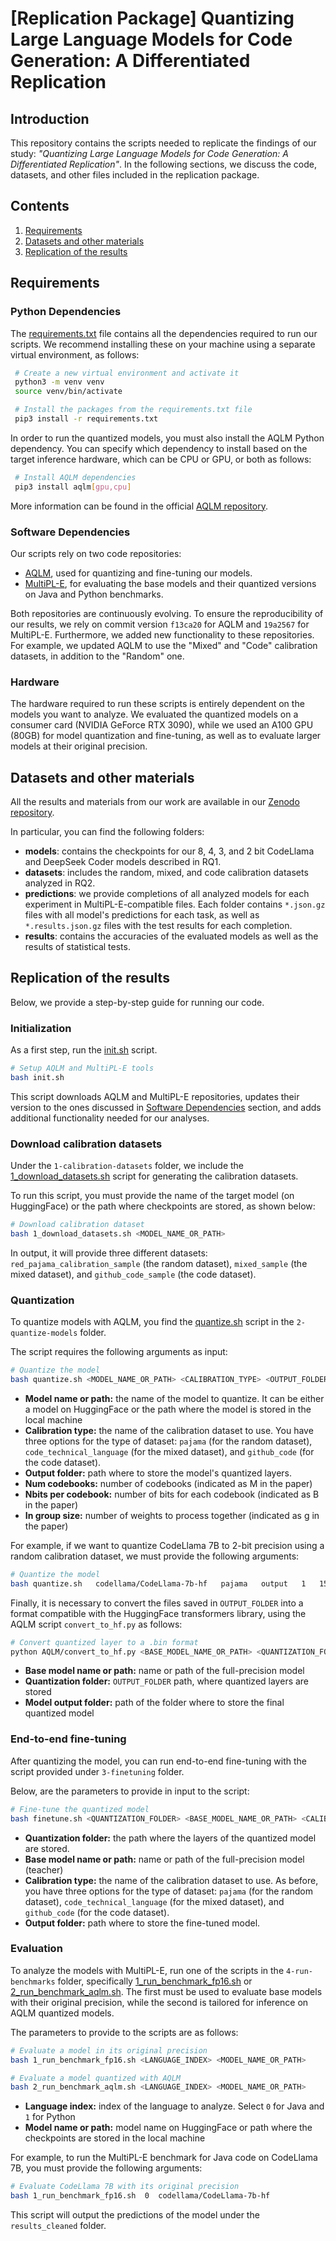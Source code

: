 # [Replication Package] Quantizing Large Language Models for Code Generation: A Differentiated Replication

## Introduction
This repository contains the scripts needed to replicate the findings of our study: _"Quantizing Large Language Models for Code Generation: A Differentiated Replication"_. In the following sections, we discuss the code, datasets, and other files included in the replication package.

## Contents 
1. [Requirements](#requirements)
2. [Datasets and other materials](#datasets-and-other-materials)
3. [Replication of the results](#replication-of-the-results)

## Requirements
### Python Dependencies
The [requirements.txt](requirements.txt) file contains all the dependencies required to run our scripts. We recommend installing these on your machine using a separate virtual environment, as follows:
  ```sh
   # Create a new virtual environment and activate it
   python3 -m venv venv
   source venv/bin/activate

   # Install the packages from the requirements.txt file
   pip3 install -r requirements.txt
   ```

In order to run the quantized models, you must also install the AQLM Python dependency.
You can specify which dependency to install based on the target inference hardware, which can be CPU or GPU, or both as follows:
  ```sh
   # Install AQLM dependencies
   pip3 install aqlm[gpu,cpu]
   ```

More information can be found in the official [AQLM repository](https://github.com/Vahe1994/AQLM).

### Software Dependencies
Our scripts rely on two code repositories:

- [AQLM](https://github.com/Vahe1994/AQLM), used for quantizing and fine-tuning our models. 
- [MultiPL-E](https://github.com/nuprl/MultiPL-E), for evaluating the base models and their quantized versions on Java and Python benchmarks. 

Both repositories are continuously evolving. To ensure the reproducibility of our results, we rely on commit version `f13ca20` for AQLM and `19a2567` for MultiPL-E. Furthermore, we added new functionality to these repositories. For example, we updated  AQLM to use the "Mixed" and "Code" calibration datasets, in addition to the "Random" one.

### Hardware 
The hardware required to run these scripts is entirely dependent on the models you want to analyze. We evaluated the quantized models on a consumer card (NVIDIA GeForce RTX 3090), while we used an A100 GPU (80GB) for model quantization and fine-tuning, as well as to evaluate larger models at their original precision.

## Datasets and other materials
All the results and materials from our work are available in our [Zenodo repository](https://doi.org/10.5281/zenodo.13752774).

In particular, you can find the following folders:
- **models**: contains the checkpoints for our  8, 4, 3, and 2 bit CodeLlama and DeepSeek Coder models described in RQ1. 
- **datasets**: includes the random, mixed, and code calibration datasets analyzed in RQ2.
- **predictions**: we provide completions of all analyzed models for each experiment in MultiPL-E-compatible files. Each folder contains `*.json.gz` files with all model's predictions for each task, as well as `*.results.json.gz` files with the test results for each completion. 
- **results**: contains the accuracies of the evaluated models as well as the results of statistical tests.


## Replication of the results
Below, we provide a step-by-step guide for running our code.

### Initialization 
As a first step, run the [init.sh](init.sh) script. 
```sh
# Setup AQLM and MultiPL-E tools
bash init.sh
```
This script downloads AQLM and MultiPL-E repositories, updates their version to the ones discussed in [Software Dependencies](#software-dependencies) section, and adds additional functionality needed for our analyses. 

### Download calibration datasets 
Under the `1-calibration-datasets` folder, we include the [1_download_datasets.sh](./1-calibration-datasets/1_download_datasets.sh) script for generating the calibration datasets.

To run this script, you must provide the name of the target model (on HuggingFace) or the path where checkpoints are stored, as shown below:
```sh
# Download calibration dataset
bash 1_download_datasets.sh <MODEL_NAME_OR_PATH>
```

In output, it will provide three different datasets: `red_pajama_calibration_sample` (the random dataset), `mixed_sample` (the mixed dataset), and `github_code_sample` (the code dataset).

### Quantization
To quantize models with AQLM, you find the [quantize.sh](./2-quantize-models/quantize.sh) script in the `2-quantize-models` folder.

The script requires the following arguments as input:
```sh
# Quantize the model
bash quantize.sh <MODEL_NAME_OR_PATH> <CALIBRATION_TYPE> <OUTPUT_FOLDER>  <NUM_CODEBOOKS> <NBITS_PER_CODEBOOK> <IN_GROUP_SIZE>
```
- **Model name or path:** the name of the model to quantize. It can be either a model on HuggingFace or the path where the model is stored in the local machine
- **Calibration type:** the name of the calibration dataset to use. You have three options for the type of dataset: `pajama` (for the random dataset), `code_technical_language` (for the mixed dataset), and `github_code` (for the code dataset).
- **Output folder:** path where to store the model's quantized layers.
- **Num codebooks:** number of codebooks (indicated as M in the paper)
- **Nbits per codebook:** number of bits for each codebook (indicated as B in the paper)
- **In group size:** number of weights to process together (indicated as g in the paper)


For example, if we want to quantize CodeLlama 7B to 2-bit precision using a random calibration dataset, we must provide the following arguments:
```sh
# Quantize the model
bash quantize.sh   codellama/CodeLlama-7b-hf   pajama   output   1   15   8
```

Finally, it is necessary to convert the files saved in `OUTPUT_FOLDER` into a format compatible with the HuggingFace transformers library, using the AQLM script `convert_to_hf.py` as follows:

```sh
# Convert quantized layer to a .bin format
python AQLM/convert_to_hf.py <BASE_MODEL_NAME_OR_PATH> <QUANTIZATION_FOLDER> <MODEL_OUTPUT_FOLDER> --save_tokenizer
```
- **Base model name or path:** name or path of the full-precision model
- **Quantization folder:** `OUTPUT_FOLDER` path, where quantized layers are stored 
- **Model output folder:** path of the folder where to store the final quantized model


### End-to-end fine-tuning
After quantizing the model, you can run end-to-end fine-tuning with the script provided under `3-finetuning` folder.

Below, are the parameters to provide in input to the script:

```sh
# Fine-tune the quantized model
bash finetune.sh <QUANTIZATION_FOLDER> <BASE_MODEL_NAME_OR_PATH> <CALIBRATION_TYPE> <OUTPUT_FOLDER>
```
- **Quantization folder:** the path where the layers of the quantized model are stored.
- **Base model name or path:** name or path of the full-precision model (teacher)
- **Calibration type:** the name of the calibration dataset to use. As before, you have three options for the type of dataset: `pajama` (for the random dataset), `code_technical_language` (for the mixed dataset), and `github_code` (for the code dataset).
- **Output folder:** path where to store the fine-tuned model.

### Evaluation
To analyze the models with MultiPL-E, run one of the scripts in the `4-run-benchmarks` folder, specifically [1_run_benchmark_fp16.sh](./4-run-benchmarks/1_run_benchmark_fp16.sh) or [2_run_benchmark_aqlm.sh](./4-run-benchmarks/2_run_benchmark_aqlm.sh). The first must be used to evaluate base models with their original precision, while the second is tailored for inference on AQLM quantized models.

The parameters to provide to the scripts are as follows:

```sh
# Evaluate a model in its original precision
bash 1_run_benchmark_fp16.sh <LANGUAGE_INDEX> <MODEL_NAME_OR_PATH>

# Evaluate a model quantized with AQLM
bash 2_run_benchmark_aqlm.sh <LANGUAGE_INDEX> <MODEL_NAME_OR_PATH>
```
- **Language index:** index of the language to analyze. Select `0` for Java and `1` for Python 
- **Model name or path:** model name on HuggingFace or path where the checkpoints are stored in the local machine


For example, to run the MultiPL-E benchmark for Java code on CodeLlama 7B, you must provide the following arguments:
```sh
# Evaluate CodeLlama 7B with its original precision
bash 1_run_benchmark_fp16.sh  0  codellama/CodeLlama-7b-hf
```

This script will output the predictions of the model under the `results_cleaned` folder.